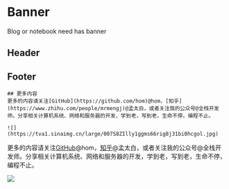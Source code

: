 # Banner

Blog or notebook need has banner

## Header

## Footer

```text
## 更多内容
更多的内容请关注[GitHub](https://github.com/hom)@hom，[知乎](https://www.zhihu.com/people/mrmengj)@孟太白，或者关注我的公众号@全栈开发师。分享相关计算机系统、网络和服务器的开发，学到老，写到老，生命不停，编程不止。

![](https://tva1.sinaimg.cn/large/007S8ZIlly1ggms66rig8j31bi0hcgol.jpg)
```

更多的内容请关注[GitHub](https://github.com/hom)@hom，[知乎](https://www.zhihu.com/people/mrmengj)@孟太白，或者关注我的公众号@全栈开发师。分享相关计算机系统、网络和服务器的开发，学到老，写到老，生命不停，编程不止。

![](https://tva1.sinaimg.cn/large/007S8ZIlly1ggms66rig8j31bi0hcgol.jpg)
